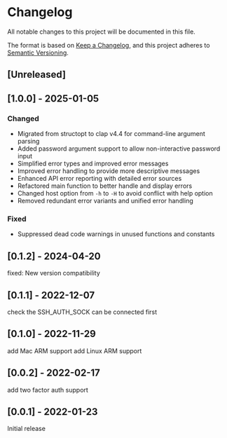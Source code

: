 # Changelog

All notable changes to this project will be documented in this file.

The format is based on [Keep a Changelog](https://keepachangelog.com/en/1.0.0/),
and this project adheres to [Semantic Versioning](https://semver.org/spec/v2.0.0.html).

<!--
Note: In this file, do not use the hard wrap in the middle of a sentence for compatibility with GitHub comment style markdown rendering.
-->

## [Unreleased]

## [1.0.0] - 2025-01-05

### Changed
- Migrated from structopt to clap v4.4 for command-line argument parsing
- Added password argument support to allow non-interactive password input
- Simplified error types and improved error messages
- Improved error handling to provide more descriptive messages
- Enhanced API error reporting with detailed error sources
- Refactored main function to better handle and display errors
- Changed host option from `-h` to `-H` to avoid conflict with help option
- Removed redundant error variants and unified error handling

### Fixed
- Suppressed dead code warnings in unused functions and constants

## [0.1.2] - 2024-04-20

fixed:
New version compatibility

## [0.1.1] - 2022-12-07

check the SSH_AUTH_SOCK can be connected first

## [0.1.0] - 2022-11-29

add Mac ARM support
add Linux ARM support

## [0.0.2] - 2022-02-17

add two factor auth support

## [0.0.1] - 2022-01-23

Initial release